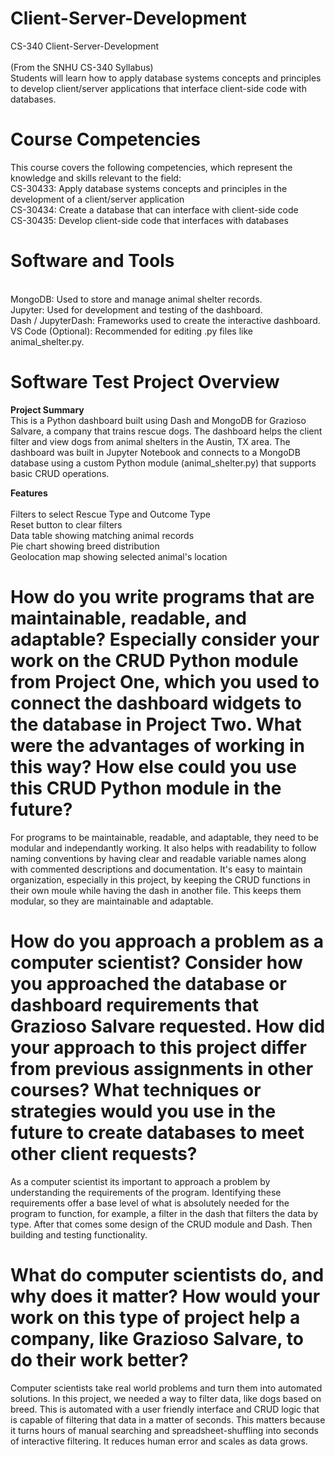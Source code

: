 # Client-Server-Development
CS-340 Client-Server-Development
<br/>
<br/>(From the SNHU CS-340 Syllabus)
<br/>Students will learn how to apply database systems concepts and principles to develop client/server applications that interface client-side code with databases.

# Course Competencies
This course covers the following competencies, which represent the knowledge and skills relevant to the field:
<br/>CS-30433: Apply database systems concepts and principles in the development of a client/server application
<br/>CS-30434: Create a database that can interface with client-side code
<br/>CS-30435: Develop client-side code that interfaces with databases

# Software and Tools
<br/>MongoDB: Used to store and manage animal shelter records.
<br/>Jupyter: Used for development and testing of the dashboard.
<br/>Dash / JupyterDash: Frameworks used to create the interactive dashboard.
<br/>VS Code (Optional): Recommended for editing .py files like animal_shelter.py.

# Software Test Project Overview
__Project Summary__<br/>
This is a Python dashboard built using Dash and MongoDB for Grazioso Salvare, a company that trains rescue dogs. The dashboard helps the client filter and view dogs from animal shelters in the Austin, TX area.
The dashboard was built in Jupyter Notebook and connects to a MongoDB database using a custom Python module (animal_shelter.py) that supports basic CRUD operations.
<br/>

__Features__<br/>
<br/>Filters to select Rescue Type and Outcome Type
<br/>Reset button to clear filters
<br/>Data table showing matching animal records
<br/>Pie chart showing breed distribution
<br/>Geolocation map showing selected animal's location

# How do you write programs that are maintainable, readable, and adaptable? Especially consider your work on the CRUD Python module from Project One, which you used to connect the dashboard widgets to the database in Project Two. What were the advantages of working in this way? How else could you use this CRUD Python module in the future?

For programs to be maintainable, readable, and adaptable, they need to be modular and independantly working. It also helps with readability to follow naming conventions by having clear and readable variable names along with commented descriptions and documentation. It's easy to maintain organization, especially in this project, by keeping the CRUD functions in their own moule while having the dash in another file. This keeps them modular, so they are maintainable and adaptable.

# How do you approach a problem as a computer scientist? Consider how you approached the database or dashboard requirements that Grazioso Salvare requested. How did your approach to this project differ from previous assignments in other courses? What techniques or strategies would you use in the future to create databases to meet other client requests?

As a computer scientist its important to approach a problem by understanding the requirements of the program. Identifying these requirements offer a base level of what is absolutely needed for the program to function, for example, a filter in the dash that filters the data by type. After that comes some design of the CRUD module and Dash. Then building and testing functionality.

# What do computer scientists do, and why does it matter? How would your work on this type of project help a company, like Grazioso Salvare, to do their work better?

Computer scientists take real world problems and turn them into automated solutions. In this project, we needed a way to filter data, like dogs based on breed. This is automated with a user friendly interface and CRUD logic that is capable of filtering that data in a matter of seconds. This matters because it turns hours of manual searching and spreadsheet-shuffling into seconds of interactive filtering. It reduces human error and scales as data grows.

